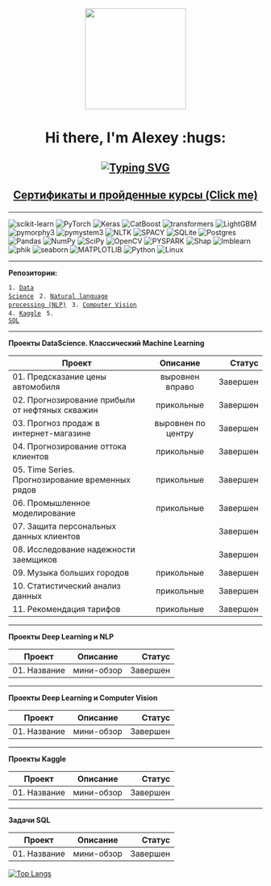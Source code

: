 <div id="header" align="center">
  <img src="https://media.giphy.com/media/ljc6ari0tPc3pBwzkF/giphy.gif" width="200"/>
</div>     

<div id='header' align='center'>
  <h1>Hi there, I'm Alexey :hugs:</h1>
  <h2><a href="https://git.io/typing-svg"><img src="https://readme-typing-svg.demolab.com?font=Fira+Code&weight=500&size=25&pause=1000&color=000000&repeat=false&width=800&lines=&nbsp+&nbsp+&nbsp+&nbsp+Machine+Learning+Engineer+from+Moscow" alt="Typing SVG" /></a></h2>
</div>

<h2>
<div id='header' align='center'>
<p>
  <a href="https://github.com/berserkr7/Certificates/tree/main">Сертификаты и пройденные курсы (Click me)</a>
</p>
</div>
</h2>

---

![scikit-learn](https://img.shields.io/badge/scikit--learn-%23F7931E.svg?style=for-the-badge&logo=scikit-learn&logoColor=white)
![PyTorch](https://img.shields.io/badge/PyTorch-%23EE4C2C.svg?style=for-the-badge&logo=PyTorch&logoColor=white)
![Keras](https://img.shields.io/badge/Keras-%23D00000.svg?style=for-the-badge&logo=Keras&logoColor=white) 
![CatBoost](https://img.shields.io/badge/CatBoost-orange?style=for-the-badge&)
![transformers](https://img.shields.io/badge/transformers-blue?style=for-the-badge&)
![LightGBM](https://img.shields.io/badge/LightGBM-success?style=for-the-badge&)
![pymorphy3](https://img.shields.io/badge/pymorphy3-blue?style=for-the-badge&)
![pymystem3](https://img.shields.io/badge/pymystem3-yellow?style=for-the-badge&)
![NLTK](https://img.shields.io/badge/NLTK-brightgreen?style=for-the-badge&)
![SPACY](https://img.shields.io/badge/SPACY-blue?style=for-the-badge&)
![SQLite](https://img.shields.io/badge/sqlite-%2307405e.svg?style=for-the-badge&logo=sqlite&logoColor=white)
![Postgres](https://img.shields.io/badge/postgres-%23316192.svg?style=for-the-badge&logo=postgresql&logoColor=white)
![Pandas](https://img.shields.io/badge/pandas-%23150458.svg?style=for-the-badge&logo=pandas&logoColor=white)
![NumPy](https://img.shields.io/badge/numpy-%23013243.svg?style=for-the-badge&logo=numpy&logoColor=white)
![SciPy](https://img.shields.io/badge/SciPy-%230C55A5.svg?style=for-the-badge&logo=scipy&logoColor=%white)
![OpenCV](https://img.shields.io/badge/opencv-%23white.svg?style=for-the-badge&logo=opencv&logoColor=white)
![PYSPARK](https://img.shields.io/badge/PYSPARK-red?style=for-the-badge&)
![Shap](https://img.shields.io/badge/SHAP-blueviolet?style=for-the-badge&)
![Imblearn](https://img.shields.io/badge/Imblearn-critical?style=for-the-badge&)
![phik](https://img.shields.io/badge/phik-inactive?style=for-the-badge&)
![seaborn](https://img.shields.io/badge/seaborn-blue?style=for-the-badge&)
![MATPLOTLIB](https://img.shields.io/badge/MATPLOTLIB-brightgreen?style=for-the-badge&)
![Python](https://img.shields.io/badge/python-3670A0?style=for-the-badge&logo=python&logoColor=ffdd54)
![Linux](https://img.shields.io/badge/Linux-FCC624?style=for-the-badge&logo=linux&logoColor=black)

---

**Репозитории:**

<code>1. [Data Science](https://github.com/berserkr7/Data-Science-Projects)
</code>
<code>2. [Natural language processing (NLP)](https://github.com/berserkr7/NLP-Projects)
</code>
<code>3. [Computer Vision](https://github.com/berserkr7/CV-Projects)
</code>
<code>4. [Kaggle](https://github.com/berserkr7/Kaggle)
</code>
<code>5. [SQL](https://github.com/berserkr7/SQL)
</code>


---



**Проекты DataScience. Классический Machine Learning**

| Проект       | Описание                | Статус |
| ------------- |:------------------:| -----:|
| 01. Предсказание цены автомобиля     | выровнен вправо    | Завершен |
| 02. Прогнозирование прибыли от нефтяных скважин| прикольные         |    Завершен |
| 03. Прогноз продаж в интернет-магазине     | выровнен по центру |   Завершен |
| 04. Прогнозирование оттока клиентов | прикольные         |    Завершен |
| 05. Time Series. Прогнозирование временных рядов  | прикольные         |    Завершен |
| 06. Промышленное моделирование | прикольные         |    Завершен |
| 07. Защита персональных данных клиентов  |        |    Завершен|
| 08. Исследование надежности заемщиков |          |    Завершен |
| 09. Музыка больших городов  | прикольные         |    Завершен |
| 10. Статистический анализ данных | прикольные         |    Завершен |
| 11. Рекомендация тарифов | прикольные         |    Завершен |

---
**Проекты Deep Learning и NLP**

| Проект       | Описание                | Статус |
| ------------- |:------------------:| -----:|
| 01. Название     | мини-обзор    | Завершен |

---
**Проекты Deep Learning и Computer Vision**

| Проект       | Описание                | Статус |
| ------------- |:------------------:| -----:|
| 01. Название     | мини-обзор    | Завершен |

---
**Проекты Kaggle**

| Проект       | Описание                | Статус |
| ------------- |:------------------:| -----:|
| 01. Название     | мини-обзор    | Завершен |

---

**Задачи SQL**

| Проект       | Описание                | Статус |
| ------------- |:------------------:| -----:|
| 01. Название     | мини-обзор    | Завершен |


[![Top Langs](https://github-readme-stats.vercel.app/api/top-langs/?username=anuraghazra&layout=compact)](https://github.com/anuraghazra/github-readme-stats)






     
<!--
**berserkr7/berserkr7** is a ✨ _special_ ✨ repository because its `README.md` (this file) appears on your GitHub profile.

Here are some ideas to get you started:

- 🔭 I’m currently working on ...
- 🌱 I’m currently learning ...
- 👯 I’m looking to collaborate on ...
- 🤔 I’m looking for help with ...
- 💬 Ask me about ...
- 📫 How to reach me: ...
- 😄 Pronouns: ...
- ⚡ Fun fact: ...
-->

